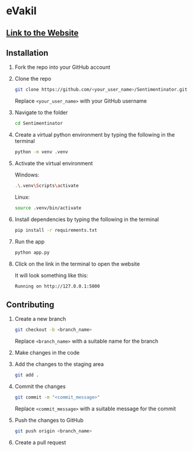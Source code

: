 # eVakil

## [Link to the Website](https://evakil.onrender.com)

## Installation

1. Fork the repo into your GitHub account

2. Clone the repo

   ```bash
   git clone https://github.com/<your_user_name>/Sentimentinator.git
   ```

   Replace `<your_user_name>` with your GitHub username

3. Navigate to the folder

   ```bash
   cd Sentimentinator
   ```

4. Create a virtual python environment by typing the following in the terminal

   ```bash
   python -m venv .venv
   ```

5. Activate the virtual environment

   Windows:

   ```bash
   .\.venv\Scripts\activate
   ```

   Linux:

   ```bash
   source .venv/bin/activate
   ```

6. Install dependencies by typing the following in the terminal

   ```bash
   pip install -r requirements.txt
   ```

7. Run the app

   ```bash
   python app.py
   ```

8. Click on the link in the terminal to open the website

   It will look something like this:

   ```bash
   Running on http://127.0.0.1:5000
   ```

## Contributing

1. Create a new branch

   ```bash
   git checkout -b <branch_name>
   ```

   Replace `<branch_name>` with a suitable name for the branch

2. Make changes in the code

3. Add the changes to the staging area

   ```bash
   git add .
   ```

4. Commit the changes

   ```bash
   git commit -m "<commit_message>"
   ```

   Replace `<commit_message>` with a suitable message for the commit

5. Push the changes to GitHub

   ```bash
   git push origin <branch_name>
   ```

6. Create a pull request
